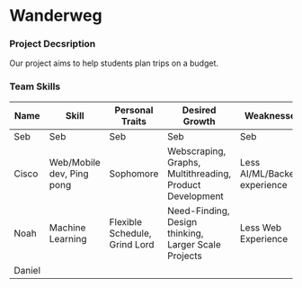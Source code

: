 # Wanderweg

### Project Decsription
Our project aims to help students plan trips on a budget.

### Team Skills
| Name  | Skill |Personal Traits| Desired Growth | Weaknesses
| --- | --- | --- | --- | --- | 
| Seb | Seb | Seb |  Seb |  Seb |
| Cisco | Web/Mobile dev, Ping pong | Sophomore | Webscraping, Graphs, Multithreading, Product Development | Less AI/ML/Backend experience
| Noah | Machine Learning | Flexible Schedule, Grind Lord | Need-Finding, Design thinking, Larger Scale Projects | Less Web Experience 
| Daniel | 
